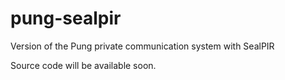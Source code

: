 # pung-sealpir
Version of the Pung private communication system with SealPIR

Source code will be available soon.
